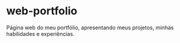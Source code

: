 # web-portfolio
Página web do meu portfólio, apresentando meus projetos, minhas habilidades e experiências.
